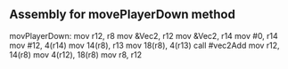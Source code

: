 ## Assembly for movePlayerDown method

movPlayerDown: mov r12, r8 
	       mov &Vec2, r12 
	       mov &Vec2, r14
	       mov #0, r14
	       mov #12, 4(r14)
	       mov 14(r8), r13
	       mov 18(r8), 4(r13)
	       call #vec2Add
	       mov r12, 14(r8)
	       mov 4(r12), 18(r8)
	       mov r8, r12